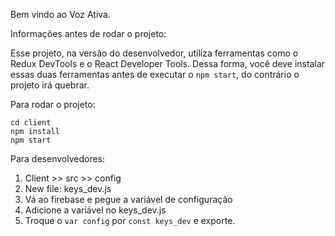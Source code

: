 Bem vindo ao Voz Ativa.

Informações antes de rodar o projeto:

Esse projeto, na versão do desenvolvedor, utiliza ferramentas como o Redux DevTools e o React Developer Tools. Dessa forma, você deve instalar essas duas ferramentas antes de executar o `npm start`, do contrário o projeto irá quebrar.

Para rodar o projeto:

```
cd client
npm install
npm start
```
Para desenvolvedores:
1. Client >> src >> config
2. New file: keys_dev.js 
3. Vá ao firebase e pegue a variável de configuração
4. Adicione a variável no keys_dev.js
5. Troque o ```var config``` por ```const keys_dev``` e exporte.
